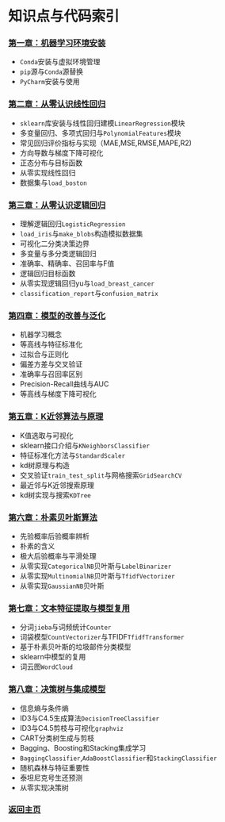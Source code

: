# 知识点与代码索引

### [第一章：机器学习环境安装](./Chapter01)
- `Conda`安装与虚拟环境管理
- `pip`源与`Conda`源替换
- `PyCharm`安装与使用

### [第二章：从零认识线性回归](./Chapter02/README.md)
- `sklearn`库安装与线性回归建模`LinearRegression`模块
- 多变量回归、多项式回归与`PolynomialFeatures`模块
- 常见回归评价指标与实现（MAE,MSE,RMSE,MAPE,R2)
- 方向导数与梯度下降可视化
- 正态分布与目标函数
- 从零实现线性回归
- 数据集与`load_boston`

### [第三章：从零认识逻辑回归](./Chapter03/README.md)
- 理解逻辑回归`LogisticRegression`
- `load_iris`与`make_blobs`构造模拟数据集
- 可视化二分类决策边界
- 多变量与多分类逻辑回归
- 准确率、精确率、召回率与F值
- 逻辑回归目标函数
- 从零实现逻辑回归yu与`load_breast_cancer`
- `classification_report`与`confusion_matrix`


### [第四章：模型的改善与泛化](./Chapter04/README.md)
- 机器学习概念
- 等高线与特征标准化
- 过拟合与正则化
- 偏差方差与交叉验证
- 准确率与召回率区别
- Precision-Recall曲线与AUC
- 等高线与梯度下降可视化

### [第五章：K近邻算法与原理](./Chapter05/README.md)
- K值选取与可视化
- sklearn接口介绍与`KNeighborsClassifier`
- 特征标准化方法与`StandardScaler`
- kd树原理与构造
- 交叉验证`train_test_split`与网格搜索`GridSearchCV`
- 最近邻与K近邻搜索原理
- kd树实现与搜索`KDTree`

### [第六章：朴素贝叶斯算法](./Chapter06/README.md)
- 先验概率后验概率辨析
- 朴素的含义
- 极大后验概率与平滑处理
- 从零实现`CategoricalNB`贝叶斯与`LabelBinarizer`
- 从零实现`MultinomialNB`贝叶斯与`TfidfVectorizer`
- 从零实现`GaussianNB`贝叶斯

### [第七章：文本特征提取与模型复用](./Chapter07/README.md)
- 分词`jieba`与词频统计`Counter`
- 词袋模型`CountVectorizer`与TFIDF`TfidfTransformer`
- 基于朴素贝叶斯的垃圾邮件分类模型
- sklearn中模型的复用
- 词云图`WordCloud`

### [第八章：决策树与集成模型](./Chapter08/README.md)
- 信息熵与条件熵
- ID3与C4.5生成算法`DecisionTreeClassifier`
- ID3与C4.5剪枝与可视化`graphviz`
- CART分类树生成与剪枝
- Bagging、Boosting和Stacking集成学习
- `BaggingClassifier`,`AdaBoostClassifier`和`StackingClassifier`
- 随机森林与特征重要性
- 泰坦尼克号生还预测
- 从零实现决策树



### [返回主页](../README.md)


